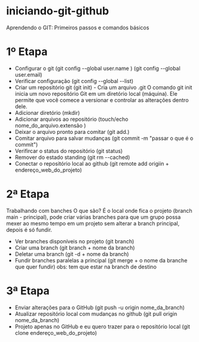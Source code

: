 # iniciando-git-github
Aprendendo o GIT: Primeiros passos e comandos básicos 

# 1º Etapa #
- Configurar o git (git config --global user.name )
                   (git config --global user.email)
- Verificar configuração (git config --global --list)                   
- Criar um repositório git (git init) - Cria um arquivo .git
   O comando git init inicia um novo repositório Git em um diretório local (máquina). Ele permite que você comece a versionar e controlar as alterações dentro dele.
- Adicionar diretório (mkdir)
- Adicionar arquivos ao repositório (touch/echo nome_do_arquivo.extensão )
- Deixar o arquivo pronto para comitar (git add.)
- Comitar arquivo para salvar mudanças (git commit -m "passar o que é o commit")
- Verifircar o status do repositório (git status)
- Remover do estado standing (git rm --cached)
- Conectar o repositório local ao github (git remote add origiin + endereço_web_do_projeto)

# 2ª Etapa #
Trabalhando com banches
O que são? 
É o local onde fica o projeto (branch main - principal), pode criar várias branches para que um grupo possa mexer ao mesmo tempo em um projeto sem alterar a branch principal, depois é só fundir. 
- Ver branches disponíveis no projeto (git branch)
- Criar uma branch (git branch + nome da branch)
- Deletar uma branch (git -d + nome da branch)
- Fundir branches paralelas a principal (git merge + o nome da branche que quer fundir) obs: tem que estar na branch de destino

# 3ª Etapa #
- Enviar alterações para o GitHub (git push -u origin nome_da_branch)
- Atualizar repositório local com mudanças no github (git pull origin nome_da_branch)
- Projeto apenas no GitHub e eu quero trazer para o repositório local (git clone endereço_web_do_projeto)
